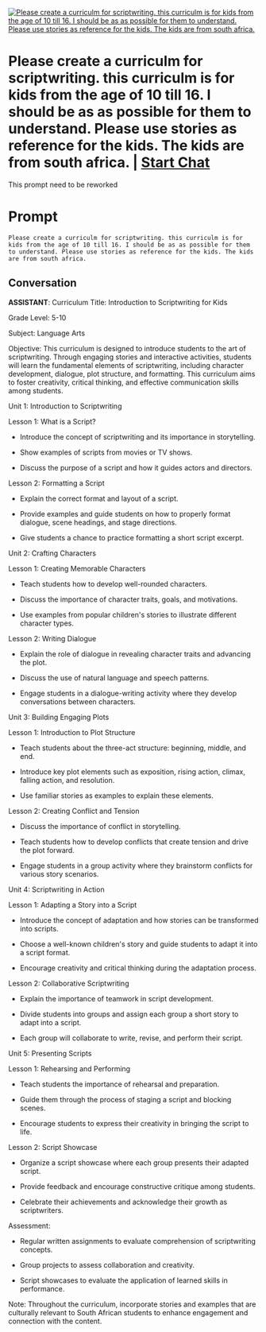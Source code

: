 
[![Please create a curriculm for scriptwriting. this curriculm is for kids from the age of 10 till 16. I should be as as possible for them to understand. Please use stories as reference for the kids. The kids are from south africa.](https://flow-prompt-covers.s3.us-west-1.amazonaws.com/icon/Abstract/i5.png)](https://gptcall.net/chat.html?data=%7B%22contact%22%3A%7B%22id%22%3A%22R-Pjja3OLww9D6iqgICje%22%2C%22flow%22%3Atrue%7D%7D)
# Please create a curriculm for scriptwriting. this curriculm is for kids from the age of 10 till 16. I should be as as possible for them to understand. Please use stories as reference for the kids. The kids are from south africa. | [Start Chat](https://gptcall.net/chat.html?data=%7B%22contact%22%3A%7B%22id%22%3A%22R-Pjja3OLww9D6iqgICje%22%2C%22flow%22%3Atrue%7D%7D)
This prompt need to be reworked

# Prompt

```
Please create a curriculm for scriptwriting. this curriculm is for kids from the age of 10 till 16. I should be as as possible for them to understand. Please use stories as reference for the kids. The kids are from south africa.
```

## Conversation

**ASSISTANT**: Curriculum Title: Introduction to Scriptwriting for Kids



Grade Level: 5-10



Subject: Language Arts



Objective: This curriculum is designed to introduce students to the art of scriptwriting. Through engaging stories and interactive activities, students will learn the fundamental elements of scriptwriting, including character development, dialogue, plot structure, and formatting. This curriculum aims to foster creativity, critical thinking, and effective communication skills among students.



Unit 1: Introduction to Scriptwriting



Lesson 1: What is a Script?

- Introduce the concept of scriptwriting and its importance in storytelling.

- Show examples of scripts from movies or TV shows.

- Discuss the purpose of a script and how it guides actors and directors.



Lesson 2: Formatting a Script

- Explain the correct format and layout of a script.

- Provide examples and guide students on how to properly format dialogue, scene headings, and stage directions.

- Give students a chance to practice formatting a short script excerpt.



Unit 2: Crafting Characters



Lesson 1: Creating Memorable Characters

- Teach students how to develop well-rounded characters.

- Discuss the importance of character traits, goals, and motivations.

- Use examples from popular children's stories to illustrate different character types.



Lesson 2: Writing Dialogue

- Explain the role of dialogue in revealing character traits and advancing the plot.

- Discuss the use of natural language and speech patterns.

- Engage students in a dialogue-writing activity where they develop conversations between characters.



Unit 3: Building Engaging Plots



Lesson 1: Introduction to Plot Structure

- Teach students about the three-act structure: beginning, middle, and end.

- Introduce key plot elements such as exposition, rising action, climax, falling action, and resolution.

- Use familiar stories as examples to explain these elements.



Lesson 2: Creating Conflict and Tension

- Discuss the importance of conflict in storytelling.

- Teach students how to develop conflicts that create tension and drive the plot forward.

- Engage students in a group activity where they brainstorm conflicts for various story scenarios.



Unit 4: Scriptwriting in Action



Lesson 1: Adapting a Story into a Script

- Introduce the concept of adaptation and how stories can be transformed into scripts.

- Choose a well-known children's story and guide students to adapt it into a script format.

- Encourage creativity and critical thinking during the adaptation process.



Lesson 2: Collaborative Scriptwriting

- Explain the importance of teamwork in script development.

- Divide students into groups and assign each group a short story to adapt into a script.

- Each group will collaborate to write, revise, and perform their script.



Unit 5: Presenting Scripts



Lesson 1: Rehearsing and Performing

- Teach students the importance of rehearsal and preparation.

- Guide them through the process of staging a script and blocking scenes.

- Encourage students to express their creativity in bringing the script to life.



Lesson 2: Script Showcase

- Organize a script showcase where each group presents their adapted script.

- Provide feedback and encourage constructive critique among students.

- Celebrate their achievements and acknowledge their growth as scriptwriters.



Assessment:

- Regular written assignments to evaluate comprehension of scriptwriting concepts.

- Group projects to assess collaboration and creativity.

- Script showcases to evaluate the application of learned skills in performance.



Note: Throughout the curriculum, incorporate stories and examples that are culturally relevant to South African students to enhance engagement and connection with the content.



